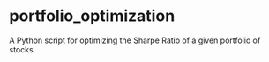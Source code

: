 # portfolio_optimization

A Python script for optimizing the Sharpe Ratio of a given portfolio of stocks.

